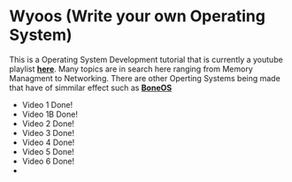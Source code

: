 # Wyoos (Write your own Operating System)

This is a Operating System Development tutorial that is currently a youtube playlist [**here**](https://www.youtube.com/watch?v=1rnA6wpF0o4&list=PLHh55M_Kq4OApWScZyPl5HhgsTJS9MZ6M).
Many topics are in search here ranging from Memory Managment to Networking. There are other Operting Systems being made that have of
simmilar effect such as [**BoneOS**](https://github.com/Bone-Project/BoneOS)

* Video 1 Done!
* Video 1B Done!
* Video 2 Done!
* Video 3 Done!
* Video 4 Done!
* Video 5 Done!
* Video 6 Done!
* 
